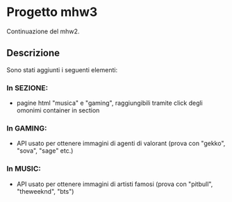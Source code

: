 # Progetto mhw3

Continuazione del mhw2.

## Descrizione

Sono stati aggiunti i seguenti elementi:

### In SEZIONE:

- pagine html "musica" e "gaming", raggiungibili tramite click degli omonimi container in section

### In GAMING:

- API usato per ottenere immagini di agenti di valorant (prova con "gekko", "sova", "sage" etc.)

### In MUSIC:

- API usato per ottenere immagini di artisti famosi (prova con "pitbull", "theweeknd", "bts")
